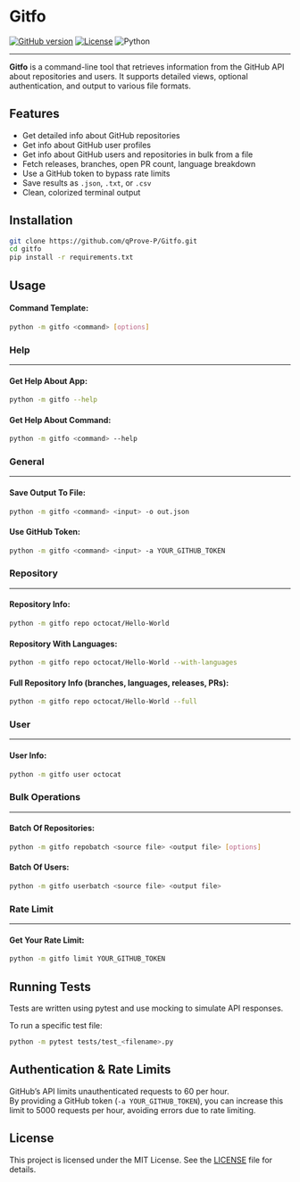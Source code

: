 # Gitfo

[![GitHub version](https://img.shields.io/badge/version-0.2.0-green?logo=github&logoColor=white)](https://github.com/qProve-P/gitfo)
[![License](https://img.shields.io/badge/license-MIT-green)](https://github.com/qProve-P/gitfo/blob/main/LICENSE)
![Python](https://img.shields.io/badge/Python-3.10%2B-blue?logo=python&logoColor=white)


---

**Gitfo** is a command-line tool that retrieves information from the GitHub API about repositories and users. It supports detailed views, optional authentication, and output to various file formats.

## Features

- Get detailed info about GitHub repositories
- Get info about GitHub user profiles
- Get info about GitHub users and repositories in bulk from a file
- Fetch releases, branches, open PR count, language breakdown
- Use a GitHub token to bypass rate limits
- Save results as `.json`, `.txt`, or `.csv`
- Clean, colorized terminal output

## Installation
```bash
git clone https://github.com/qProve-P/Gitfo.git
cd gitfo
pip install -r requirements.txt
```

## Usage

#### Command Template:
```bash
python -m gitfo <command> [options]
```

### Help
---

#### Get Help About App:
```bash
python -m gitfo --help
```

#### Get Help About Command:
```bash
python -m gitfo <command> --help
```

### General
---

#### Save Output To File:
```bash
python -m gitfo <command> <input> -o out.json
```

#### Use GitHub Token:
```bash
python -m gitfo <command> <input> -a YOUR_GITHUB_TOKEN
```

### Repository
---

#### Repository Info:
```bash
python -m gitfo repo octocat/Hello-World
```

#### Repository With Languages:
```bash
python -m gitfo repo octocat/Hello-World --with-languages
```

#### Full Repository Info (branches, languages, releases, PRs):
```bash
python -m gitfo repo octocat/Hello-World --full
```

### User
---

#### User Info:
```bash
python -m gitfo user octocat
```

### Bulk Operations
---

#### Batch Of Repositories:
```bash
python -m gitfo repobatch <source file> <output file> [options]
```

#### Batch Of Users:
```bash
python -m gitfo userbatch <source file> <output file>
```

### Rate Limit
---

#### Get Your Rate Limit:
```bash
python -m gitfo limit YOUR_GITHUB_TOKEN
```

## Running Tests

Tests are written using pytest and use mocking to simulate API responses.

To run a specific test file:
```bash
python -m pytest tests/test_<filename>.py
```

## Authentication & Rate Limits

GitHub’s API limits unauthenticated requests to 60 per hour.  
By providing a GitHub token (`-a YOUR_GITHUB_TOKEN`), you can increase this limit to 5000 requests per hour, avoiding errors due to rate limiting.

## License

This project is licensed under the MIT License. See the [LICENSE](https://github.com/qProve-P/gitfo/blob/main/LICENSE) file for details.

